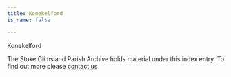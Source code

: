 ```yaml
---
title: Konekelford
is_name: false

---
```


Konekelford


The Stoke Climsland Parish Archive holds material under this index entry. To find out more please [contact us](/contact/)
